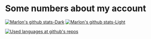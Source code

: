 # Some numbers about my account
[![Marlon's github stats-Dark](https://github-readme-stats.vercel.app/api?username=marlonfolken&hide_rank=true&count_private=true&include_all_commits=true&custom_title=2023%20activity%20at%20Github&show_icons=true&theme=highcontrast#gh-dark-mode-only)](https://github.com/anuraghazra/github-readme-stats#gh-dark-mode-only)
[![Marlon's github stats-Light](https://github-readme-stats.vercel.app/api?username=marlonfolken&hide_rank=true&count_private=true&include_all_commits=true&custom_title=2023%20activity%20at%20Github&show_icons=true&theme=calm#gh-light-mode-only)](https://github.com/anuraghazra/github-readme-stats#gh-light-mode-only)

[![Used languages at github's repos](https://github-readme-stats.vercel.app/api/top-langs/?username=marlonfolken&layout=compact&custom_title=Used%20languages&theme=highcontrast)](https://github.com/anuraghazra/github-readme-stats)

